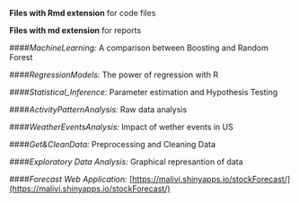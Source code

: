 **Files with Rmd extension** for code files

**Files with md extension** for reports

####*MachineLearning:* A comparison between Boosting and Random Forest

####*RegressionModels:* The power of regression with R

####*Statistical_Inference:* Parameter estimation and Hypothesis Testing

####*ActivityPatternAnalysis:* Raw data analysis

####*WeatherEventsAnalysis:* Impact of wether events in US

####*Get&CleanData:* Preprocessing and Cleaning Data

####*Exploratory Data Analysis:* Graphical represantion of data

####*Forecast Web Application:* [https://malivi.shinyapps.io/stockForecast/](https://malivi.shinyapps.io/stockForecast/)
